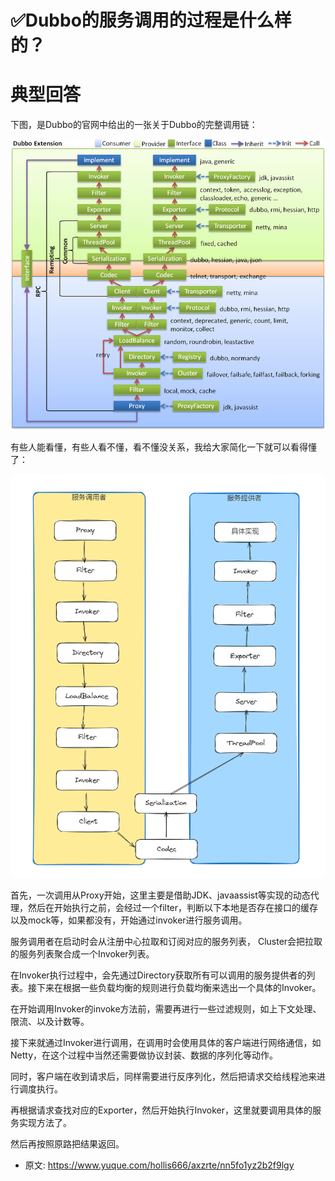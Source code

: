 # ✅Dubbo的服务调用的过程是什么样的？
<!--page header-->

<a name="AVu7s"></a>
# 典型回答

下图，是Dubbo的官网中给出的一张关于Dubbo的完整调用链：

![](./img/L9GANZLGUSPngkU5/1707629223479-ac4d4b09-b66a-4608-bc4c-564146a4950a-213362.jpeg)

有些人能看懂，有些人看不懂，看不懂没关系，我给大家简化一下就可以看得懂了：

![image.png](./img/L9GANZLGUSPngkU5/1707633108959-142d1d14-4d88-470d-a0e8-5b6bd4016145-237346.png)

首先，一次调用从Proxy开始，这里主要是借助JDK、javaassist等实现的动态代理，然后在开始执行之前，会经过一个filter，判断以下本地是否存在接口的缓存以及mock等，如果都没有，开始通过invoker进行服务调用。

服务调用者在启动时会从注册中心拉取和订阅对应的服务列表， Cluster会把拉取的服务列表聚合成一个Invoker列表。

在Invoker执行过程中，会先通过Directory获取所有可以调用的服务提供者的列表。接下来在根据一些负载均衡的规则进行负载均衡来选出一个具体的Invoker。

在开始调用Invoker的invoke方法前，需要再进行一些过滤规则，如上下文处理、限流、以及计数等。

接下来就通过Invoker进行调用，在调用时会使用具体的客户端进行网络通信，如Netty，在这个过程中当然还需要做协议封装、数据的序列化等动作。

同时，客户端在收到请求后，同样需要进行反序列化，然后把请求交给线程池来进行调度执行。

再根据请求查找对应的Exporter，然后开始执行Invoker，这里就要调用具体的服务实现方法了。

然后再按照原路把结果返回。


<!--page footer-->
- 原文: <https://www.yuque.com/hollis666/axzrte/nn5fo1yz2b2f9lgy>
